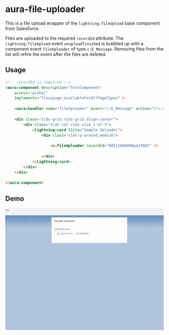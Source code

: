 # aura-file-uploader

This is a file upload wrapper of the `lightning:fileUpload` base component from Salesforce.

Files are uploaded to the required `recordId` attribute. The `lightning:fileUpload` event `onuploadfinished` is bubbled up with a component event `fileUploader` of type `c:E_Message`. Removing files from the list will refire the event after the files are deleted.

## Usage

```html
<!-- recordId is required -->
<aura:component description="TestComponent"
	access="global"
	implements="flexipage:availableForAllPageTypes" >

	<aura:handler name="fileUploader" event="c:E_Message" action="{!c.onFileUpload}" />

	<div class="slds-grid slds-grid_align-center">
		<div class="slds-col slds-size_1-of-3">
			<lightning:card title="Sample Uploader">
				<div class="slds-p-around_medium">

					<c:FileUploader recordId="0051I000000pmJTQAY" />

				</div>
			</lightning:card>
		</div>
	</div>

</aura:component>
```

## Demo
![Demo](./demo.gif)
